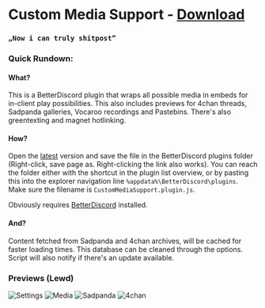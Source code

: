 # Custom Media Support - [Download](https://raw.githubusercontent.com/Orrielel/BetterDiscordAddons/master/Plugins/CustomMediaSupport/CustomMediaSupport.plugin.js)
### `„Now i can truly shitpost”`

### Quick Rundown:

#### What?
This is a BetterDiscord plugin that wraps all possible media in embeds for in-client play possibilities. This also includes previews for 4chan threads, Sadpanda galleries, Vocaroo recordings and Pastebins. There's also greentexting and magnet hotlinking.

#### How?
Open the [latest](https://raw.githubusercontent.com/Orrielel/BetterDiscordAddons/master/Plugins/CustomMediaSupport/CustomMediaSupport.plugin.js) version and save the file in the BetterDiscord plugins folder (Right-click, save page as. Right-clicking the link also works). You can reach the folder either with the shortcut in the plugin list overview, or by pasting this into the explorer navigation line `%appdata%\BetterDiscord\plugins`. Make sure the filename is `CustomMediaSupport.plugin.js`.

Obviously requires [BetterDiscord](https://github.com/jiiks/betterdiscordapp) installed.

#### And?
Content fetched from Sadpanda and 4chan archives, will be cached for faster loading times. This database can be cleaned through the options.
Script will also notify if there's an update available.

### Previews (Lewd)
![Settings](https://orrie.s-ul.eu/preview/PhvYkDz7)
![Media](https://orrie.s-ul.eu/preview/4eY7ioLr)
![Sadpanda](https://orrie.s-ul.eu/preview/kSOsmQXu)
![4chan](https://orrie.s-ul.eu/preview/O69jaMf9)
